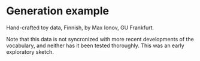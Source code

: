 # Generation example

Hand-crafted toy data, Finnish, by Max Ionov, GU Frankfurt.

Note that this data is not syncronized with more recent developments of the vocabulary, and neither has it been tested thoroughly. This was an early exploratory sketch.